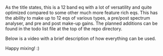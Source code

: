 As the title states, this is a 12 band eq with a lot of versatility and quite optimized compared to some other much more feature rich eqs. This has the ability to make up to 12 eqs of various types, a pre/post spectrum analyser, and pre and post make-up gains. 
The planned additions can be found in the todo list file at the top of the repo directory.

Below is a video with a brief description of how everything can be used.

Happy mixing! :)
